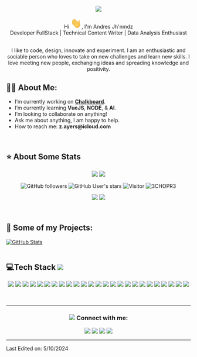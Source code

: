 <p align="center">
  <img src="https://github.com/thompsonemerson/thompsonemerson/raw/master/cover-thompson.png" height="200"/>
</p>


<div align="center">
  Hi <img src="https://raw.githubusercontent.com/ABSphreak/ABSphreak/master/gifs/Hi.gif" width="30px">, I'm Andres Jh'nmdz
  <br>
  Developer FullStack | Technical Content Writer | Data Analysis Enthusiast
</div>

<br>

<p align="center">
  I like to code, design, innovate and experiment. I am an enthusiastic and sociable person who loves to take on new challenges and learn new skills. I love meeting new people, exchanging ideas and spreading knowledge and positivity.
</p>

## 👨‍💻 About Me:
<div>
  
  - I’m currently working on __[Chalkboard](https://github.com/zjayers/chalkboard)__.
  - I’m currently learning __VueJS__, __NODE__, & __AI__.
  - I’m looking to collaborate on anything!
  - Ask me about anything, I am happy to help.
  - How to reach me: __z.ayers@icloud.com__
</div>

<br>

## ⭐ About Some Stats
<div align="center">
  <img src="http://github-readme-streak-stats.herokuapp.com?user=3CH0PR3&theme=algolia&background=0d1117&hide_border=true" />
  <img src="https://activity-graph.herokuapp.com/graph?username=3CH0PR3&theme=react-dark"/>
  
  ![GitHub followers](https://img.shields.io/github/followers/3CH0PR3?style=social)
  ![GitHub User's stars](https://img.shields.io/github/stars/3CH0PR3?style=social)
  ![Visitor](https://visitor-badge.laobi.icu/badge?page_id=3CHOPR3.repoName) <img src="https://komarev.com/ghpvc/?username=3CHOPR3" alt="3CHOPR3" />
</div>

<p align= "center">
  <img height= "150" src="https://github-readme-stats.vercel.app/api?username=3CH0PR3&theme=react&show_icons=true&include_all_commits=true" />
  <img height= "150" src="https://github-readme-stats.vercel.app/api/top-langs/?username=3CH0PR3&theme=react&layout=compact" />
</p>

<Br>

## 🎨 Some of my Projects:
<div>
    <a href="https://github.com/3CH0PR3/admin-panel.git">
      <img src="https://github-readme-stats.vercel.app/api/pin/?username=3CH0PR3&repo=admin-panel" alt="GitHub Stats" />
    </a>
    <!-- <a href="https://github.com/Bhargavi-hash/Linux-Shell-Implementation.git">
      <img src="https://github-readme-stats.vercel.app/api/pin/?username=Bhargavi-hash&repo=Linux-Shell-Implementation" alt="GitHub Stats" />
    </a> -->
</div>

<br>

## 💻Tech Stack <img src = "https://media2.giphy.com/media/QssGEmpkyEOhBCb7e1/giphy.gif?cid=ecf05e47a0n3gi1bfqntqmob8g9aid1oyj2wr3ds3mg700bl&rid=giphy.gif" width=32px> 
<div align=center>
  <img src="https://img.shields.io/badge/php-%23777BB4.svg?style=for-the-badge&logo=php&logoColor=white">
  <img src="https://img.shields.io/badge/css3-%231572B6.svg?style=for-the-badge&logo=css3&logoColor=white">
  <img src="https://img.shields.io/badge/javascript-%23323330.svg?style=for-the-badge&logo=javascript&logoColor=%23F7DF1E">
  <img src="https://img.shields.io/badge/html5-%23E34F26.svg?style=for-the-badge&logo=html5&logoColor=white">
  <img src="https://img.shields.io/badge/github%20pages-121013?style=for-the-badge&logo=github&logoColor=white">
  <img src="https://img.shields.io/badge/firebase-%23039BE5.svg?style=for-the-badge&logo=firebase">
  <img src="https://img.shields.io/badge/AWS-%23FF9900.svg?style=for-the-badge&logo=amazon-aws&logoColor=white">
  <img src="https://img.shields.io/badge/GoogleCloud-%234285F4.svg?style=for-the-badge&logo=google-cloud&logoColor=white">
  <img src="https://img.shields.io/badge/netlify-%23000000.svg?style=for-the-badge&logo=netlify&logoColor=#00C7B7">
  <img src="https://img.shields.io/badge/vercel-%23000000.svg?style=for-the-badge&logo=vercel&logoColor=white">
  <img src="https://img.shields.io/badge/bootstrap-%238511FA.svg?style=for-the-badge&logo=bootstrap&logoColor=white">
  <img src="https://img.shields.io/badge/chart.js-F5788D.svg?style=for-the-badge&logo=chart.js&logoColor=white">
  <img src="https://img.shields.io/badge/jquery-%230769AD.svg?style=for-the-badge&logo=jquery&logoColor=white">
  <img src="https://img.shields.io/badge/laravel-%23FF2D20.svg?style=for-the-badge&logo=laravel&logoColor=white">
  <img src="https://img.shields.io/badge/SASS-hotpink.svg?style=for-the-badge&logo=SASS&logoColor=white">
  <img src="https://img.shields.io/badge/vite-%23646CFF.svg?style=for-the-badge&logo=vite&logoColor=white">
  <img src="https://img.shields.io/badge/apache-%23D42029.svg?style=for-the-badge&logo=apache&logoColor=white">
  <img src="https://img.shields.io/badge/firebase-a08021?style=for-the-badge&logo=firebase&logoColor=ffcd34">
  <img src="https://img.shields.io/badge/mysql-4479A1.svg?style=for-the-badge&logo=mysql&logoColor=white">
  <img src="https://img.shields.io/badge/sqlite-%2307405e.svg?style=for-the-badge&logo=sqlite&logoColor=white">
  <img src="https://img.shields.io/badge/Canva-%2300C4CC.svg?style=for-the-badge&logo=Canva&logoColor=white">
  <img src="https://img.shields.io/badge/github-%23121011.svg?style=for-the-badge&logo=github&logoColor=white">
  <img src="https://img.shields.io/badge/gitlab-%23181717.svg?style=for-the-badge&logo=gitlab&logoColor=white">
  <img src="https://img.shields.io/badge/git-%23F05033.svg?style=for-the-badge&logo=git&logoColor=whit">
  <img src="https://img.shields.io/badge/NPM-%23000000.svg?style=for-the-badge&logo=npm&logoColor=white">
</div>

<br>
<br>

<hr>
<h3 align="center"><img src='https://raw.githubusercontent.com/ShahriarShafin/ShahriarShafin/main/Assets/handshake.gif' width="80px"> Connect with me: </h3>
<div align=center>
  <img src="https://img.shields.io/badge/LinkedIn-0077B5?style=for-the-badge&logo=linkedin&logoColor=white">
  <img src="https://img.shields.io/badge/Instagram-E4405F?style=for-the-badge&logo=instagram&logoColor=white">
  <img src="https://img.shields.io/badge/Twitter-1DA1F2?style=for-the-badge&logo=twitter&logoColor=white">
  <img src="https://img.shields.io/badge/Gmail-D14836?style=for-the-badge&logo=gmail&logoColor=white">
</div>

-----
Last Edited on: 5/10/2024
